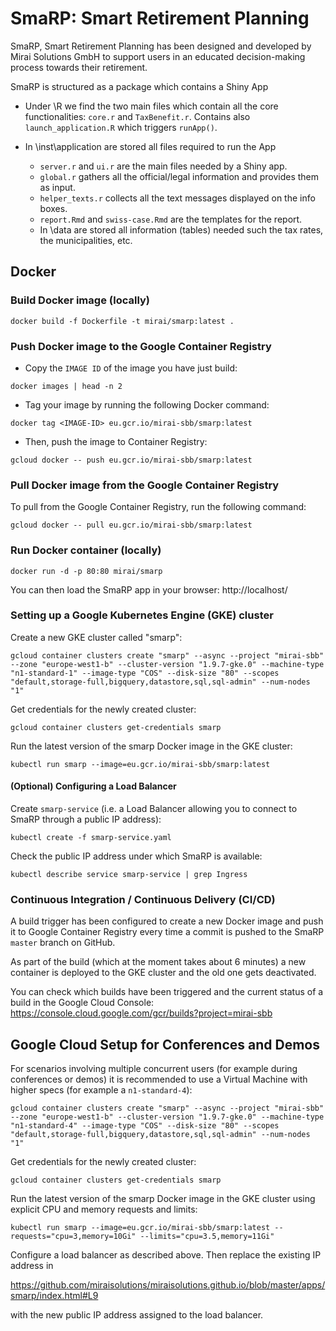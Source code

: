 # SmaRP: Smart Retirement Planning
SmaRP, Smart Retirement Planning has been designed and developed by Mirai Solutions GmbH to support
users in an educated decision-making process towards their retirement.

SmaRP is structured as a package which contains a Shiny App

- Under \R we find the two main files which contain all the core functionalities: `core.r` and `TaxBenefit.r`. Contains also `launch_application.R` which triggers `runApp()`.

- In \inst\application are stored all files required to run the App

  - `server.r` and `ui.r` are the main files needed by a Shiny app.
  - `global.r` gathers all the official/legal information and provides them as input.
  - `helper_texts.r` collects all the text messages displayed on the info boxes.
  - `report.Rmd` and `swiss-case.Rmd` are the templates for the report.
  -  In \data are stored all information (tables) needed such the tax rates, the municipalities, etc.  

## Docker

### Build Docker image (locally)

```
docker build -f Dockerfile -t mirai/smarp:latest .
```

### Push Docker image to the Google Container Registry

- Copy the `IMAGE ID` of the image you have just build:

```
docker images | head -n 2
```

- Tag your image by running the following Docker command:

```
docker tag <IMAGE-ID> eu.gcr.io/mirai-sbb/smarp:latest
```

- Then, push the image to Container Registry:

```
gcloud docker -- push eu.gcr.io/mirai-sbb/smarp:latest
```

### Pull Docker image from the Google Container Registry

To pull from the Google Container Registry, run the following command:

```
gcloud docker -- pull eu.gcr.io/mirai-sbb/smarp:latest
```

### Run Docker container (locally)

```
docker run -d -p 80:80 mirai/smarp
```

You can then load the SmaRP app in your browser:
http://localhost/

### Setting up a Google Kubernetes Engine (GKE) cluster

Create a new GKE cluster called "smarp":

```
gcloud container clusters create "smarp" --async --project "mirai-sbb" --zone "europe-west1-b" --cluster-version "1.9.7-gke.0" --machine-type "n1-standard-1" --image-type "COS" --disk-size "80" --scopes "default,storage-full,bigquery,datastore,sql,sql-admin" --num-nodes "1"
```

Get credentials for the newly created cluster:

```
gcloud container clusters get-credentials smarp
```

Run the latest version of the smarp Docker image in the GKE cluster:

```
kubectl run smarp --image=eu.gcr.io/mirai-sbb/smarp:latest
```

#### (Optional) Configuring a Load Balancer

Create `smarp-service` (i.e. a Load Balancer allowing you to connect to SmaRP
through a public IP address):

```
kubectl create -f smarp-service.yaml
```

Check the public IP address under which SmaRP is available:

```
kubectl describe service smarp-service | grep Ingress
```

### Continuous Integration / Continuous Delivery (CI/CD)

A build trigger has been configured to create a new Docker image and push it
to Google Container Registry every time a commit is pushed to the SmaRP `master`
branch on GitHub.

As part of the build (which at the moment takes about 6 minutes) a new container
is deployed to the GKE cluster and the old one gets deactivated.

You can check which builds have been triggered and the current status of a build
in the Google Cloud Console:
https://console.cloud.google.com/gcr/builds?project=mirai-sbb


## Google Cloud Setup for Conferences and Demos

For scenarios involving multiple concurrent users (for example during conferences or demos) it is recommended to use a Virtual Machine with higher specs (for example a `n1-standard-4`):

```
gcloud container clusters create "smarp" --async --project "mirai-sbb" --zone "europe-west1-b" --cluster-version "1.9.7-gke.0" --machine-type "n1-standard-4" --image-type "COS" --disk-size "80" --scopes "default,storage-full,bigquery,datastore,sql,sql-admin" --num-nodes "1"
```

Get credentials for the newly created cluster:

```
gcloud container clusters get-credentials smarp
```

Run the latest version of the smarp Docker image in the GKE cluster using explicit CPU and memory requests and limits:

```
kubectl run smarp --image=eu.gcr.io/mirai-sbb/smarp:latest --requests="cpu=3,memory=10Gi" --limits="cpu=3.5,memory=11Gi"
```

Configure a load balancer as described above. Then replace the existing IP address in

https://github.com/miraisolutions/miraisolutions.github.io/blob/master/apps/smarp/index.html#L9

with the new public IP address assigned to the load balancer.
